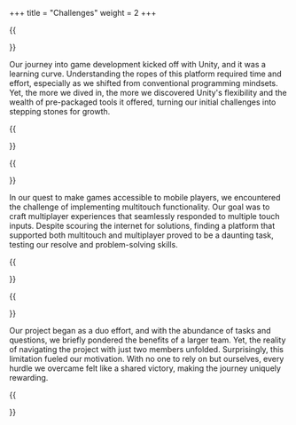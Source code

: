 +++
title = "Challenges"
weight = 2 
+++

{{<section title="Getting to Grips with Unity">}}

Our journey into game development kicked off with Unity, and it was a learning curve. Understanding the ropes of this platform required time and effort, especially as we shifted from conventional programming mindsets. Yet, the more we dived in, the more we discovered Unity's flexibility and the wealth of pre-packaged tools it offered, turning our initial challenges into stepping stones for growth.


{{</section>}}

{{<section title="Mastering Multitouch">}}

In our quest to make games accessible to mobile players, we encountered the challenge of implementing multitouch functionality. Our goal was to craft multiplayer experiences that seamlessly responded to multiple touch inputs. Despite scouring the internet for solutions, finding a platform that supported both multitouch and multiplayer proved to be a daunting task, testing our resolve and problem-solving skills.

{{</section>}}


{{<section title="Team Size Dilemma">}}

Our project began as a duo effort, and with the abundance of tasks and questions, we briefly pondered the benefits of a larger team. Yet, the reality of navigating the project with just two members unfolded. Surprisingly, this limitation fueled our motivation. With no one to rely on but ourselves, every hurdle we overcame felt like a shared victory, making the journey uniquely rewarding.


{{</section>}}